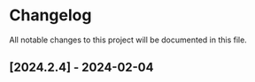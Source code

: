 # Changelog

All notable changes to this project will be documented in this file.

## [2024.2.4] - 2024-02-04

<!-- generated by git-cliff -->
